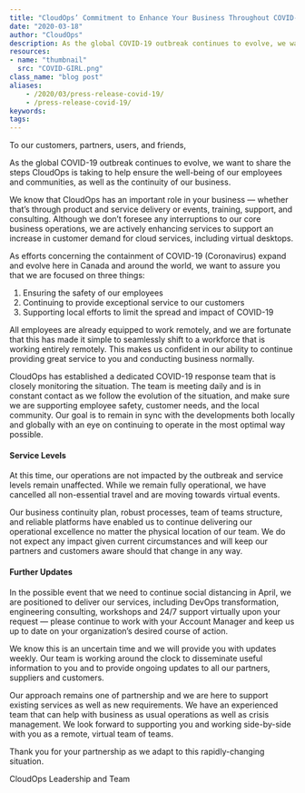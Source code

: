 ```yaml
---
title: "CloudOps’ Commitment to Enhance Your Business Throughout COVID-19"
date: "2020-03-18"
author: "CloudOps"
description: As the global COVID-19 outbreak continues to evolve, we want to share the steps CloudOps is taking to help ensure the well-being of our employees and communities, as well as the continuity of our business.
resources:
- name: "thumbnail"
  src: "COVID-GIRL.png"
class_name: "blog post"
aliases:
    - /2020/03/press-release-covid-19/
    - /press-release-covid-19/
keywords:
tags:
---
```


<p>To our customers, partners, users, and friends,</p><p>As the global COVID-19 outbreak continues to evolve, we want to share the steps CloudOps is taking to help ensure the well-being of our employees and communities, as well as the continuity of our business.</p><p>We know that CloudOps has an important role in your business — whether that’s through product and service delivery or events, training, support, and consulting. Although we don’t foresee any interruptions to our core business operations, we are actively enhancing services to support an increase in customer demand for cloud services, including virtual desktops.</p><p>As efforts concerning the containment of COVID-19 (Coronavirus) expand and evolve here in Canada and around the world, we want to assure you that we are focused on three things:&nbsp;</p><ol><li>Ensuring the safety of our employees&nbsp;</li><li>Continuing to provide exceptional service to our customers</li><li>Supporting local efforts to limit the spread and impact of COVID-19</li></ol><p>All employees are already equipped to work remotely, and we are fortunate that this has made it simple to seamlessly shift to a workforce that is working entirely remotely. This makes us confident in our ability to continue providing great service to you and conducting business normally.&nbsp;</p><p>CloudOps has established a dedicated COVID-19 response team that is closely monitoring the situation. The team is meeting daily and is in constant contact as we follow the evolution of the situation, and make sure we are supporting employee safety, customer needs, and the local community. Our goal is to remain in sync with the developments both locally and globally with an eye on continuing to operate in the most optimal way possible.&nbsp;</p><h4><strong>Service Levels</strong></h4><p>At this time, our operations are not impacted by the outbreak and service levels remain unaffected. While we remain fully operational, we have cancelled all non-essential travel and are moving towards virtual events.</p><p>Our business continuity plan, robust processes, team of teams structure, and reliable platforms have enabled us to continue delivering our operational excellence no matter the physical location of our team. We do not expect any impact given current circumstances and will keep our partners and customers aware should that change in any way.&nbsp;</p><h4><strong>Further Updates</strong></h4><p>In the possible event that we need to continue social distancing in April, we are positioned to deliver our services, including DevOps transformation, engineering consulting, workshops and 24/7 support virtually upon your request — please continue to work with your Account Manager and keep us up to date on your organization’s desired course of action.</p><p>We know this is an uncertain time and we will provide you with updates weekly. Our team is working around the clock to disseminate useful information to you and to provide ongoing updates to all our partners, suppliers and customers.&nbsp;</p><p>Our approach remains one of partnership and we are here to support existing services as well as new requirements. We have an experienced team that can help with business as usual operations as well as crisis management. We look forward to supporting you and working side-by-side with you as a remote, virtual team of teams.</p><p>Thank you for your partnership as we adapt to this rapidly-changing situation.</p><p>CloudOps Leadership and Team</p>